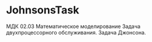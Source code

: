 # JohnsonsTask
МДК 02.03 Математическое моделирование
Задача двухпроцессорного обслуживания. Задача Джонсона.
